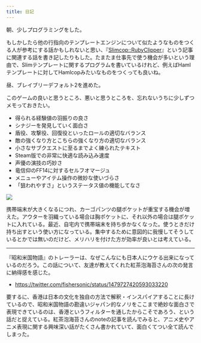 ```yaml
---
title: 日記
---
```


朝、少しプログラミングをした。

もしかしたら他の行指向のテンプレートエンジンについて似たようなものをつくる人が参考にする話かもしれないと思い、『[Slimcop::RubyClipper](/articles/2022-01-10-slimcop-ruby-clipper)』という記事に関連する話を書き記したりもした。たまたま仕事先で使う機会が多いという理由で、Slimテンプレートに関するプログラムを書いているけれど、例えばHamlテンプレートに対してHamlcopみたいなものをつくっても良いね。

昼、ブレイブリーデフォルト2を進めた。

このゲームの良いと思うところ、悪いと思うところを、忘れないうちに少しずつメモっておきたい。

- 得られる経験値の羽振りの良さ
- シナジーを発見していく面白さ
- 盾役、攻撃役、回復役といったロールの適切なバランス
- 敵の強くなり方とこちらの強くなり方の適切なバランス
- 小さなサブクエストに至るまでよく練られたテキスト
- Steam版での非常に快適な読み込み速度
- 声優の演技の巧妙さ
- 竜信仰のFF14に対するセルフオマージュ
- メニューやアイテム操作の微妙な使いづらさ
- 「狙われやすさ」というステータス値の機能してなさ

![](https://i.imgur.com/eOwrml3h.jpg)

携帯端末が大きくなるにつれ、カーゴパンツの腿ポケットが重宝する機会が増えた。アウターを羽織っている場合は胸ポケットに、それ以外の場合は腿ポケットに入れている。最近、自宅内で携帯端末を持ち歩かなくなった。使うときだけ持ち出すという使い方になっている。集中するために意図的に我慢してそうしているとかでは無いのだけど、メリハリを付けた方が効率が良いとは考えている。

---

『昭和米国物語』のトレーラーは、なぜこんなにも日本人にウケる出来になっているのだろう。この話について、友達が教えてくれた紅茶泡海苔さんの次の発言に納得感を感じた。

- <https://twitter.com/fishersonic/status/1479727420593033220>

要するに、香港は日本の文化を独自の方法で解釈・インスパイアすることに長けているので、昭和米国物語の勘違いジャパン的なノリをここまで絶妙な面白さで表現できているのは、香港というフィルターを通したからこそであろう、という話だと捉えている。紅茶泡海苔さんのnoteの記事を読んでみると、アニメ史やアニメ表現に関する興味深い話がたくさん書かれていて、面白くてつい全て読んでしまった。

